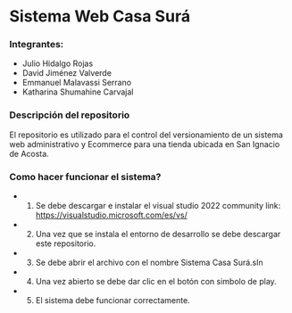 # Sistema Web Casa Surá #

### Integrantes: ###
* Julio Hidalgo Rojas
* David Jiménez Valverde
* Emmanuel Malavassi Serrano
* Katharina Shumahine Carvajal


### Descripción del repositorio ###

El repositorio es utilizado para el control del versionamiento de un sistema web administrativo y Ecommerce para una tienda ubicada en San Ignacio de Acosta.

### Como hacer funcionar el sistema? ###

* 1. Se debe descargar e instalar el visual studio 2022 community link: https://visualstudio.microsoft.com/es/vs/
* 2. Una vez que se instala el entorno de desarrollo se debe descargar este repositorio.
* 3. Se debe abrir el archivo con el nombre Sistema Casa Surá.sln
* 4. Una vez abierto se debe dar clic en el botón con simbolo de play.
* 5. El sistema debe funcionar correctamente.

